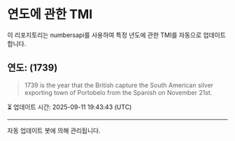 
# 연도에 관한 TMI

이 리포지토리는 numbersapi를 사용하여 특정 년도에 관한 TMI를 자동으로 업데이트합니다.

## 연도: (1739)
> 1739 is the year that the British capture the South American silver exporting town of Portobelo from the Spanish on November 21st.

⏳ 업데이트 시간: 2025-09-11 19:43:43 (UTC)

---
자동 업데이트 봇에 의해 관리됩니다.

